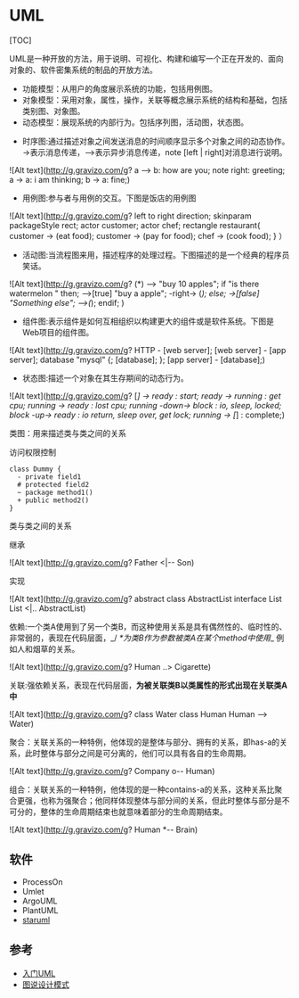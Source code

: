 # UML

[TOC]

UML是一种开放的方法，用于说明、可视化、构建和编写一个正在开发的、面向对象的、软件密集系统的制品的开放方法。

- 功能模型：从用户的角度展示系统的功能，包括用例图。
- 对象模型：采用对象，属性，操作，关联等概念展示系统的结构和基础，包括类别图、对象图。
- 动态模型：展现系统的内部行为。包括序列图，活动图，状态图。

* 时序图:通过描述对象之间发送消息的时间顺序显示多个对象之间的动态协作。 ->表示消息传递，-->表示异步消息传递，note [left | right]对消息进行说明。

![Alt text](http://g.gravizo.com/g?
  a --> b: how are you;
  note right: greeting;
  a -> a: i am thinking;
  b -> a: fine;)

* 用例图:参与者与用例的交互。下图是饭店的用例图

![Alt text](http://g.gravizo.com/g?
  left to right direction;
  skinparam packageStyle rect;
  actor customer;
  actor chef;
  rectangle restaurant{
  customer -> (eat food); customer -> (pay for food); chef -> (cook food); } ）

* 活动图:当流程图来用，描述程序的处理过程。下图描述的是一个经典的程序员笑话。

![Alt text](http://g.gravizo.com/g?
  (*) --> "buy 10 apples"; if "is there watermelon " then; -->[true] "buy a apple"; -right-> (_); else; ->[false] "Something else"; -->(_); endif; )

* 组件图:表示组件是如何互相组织以构建更大的组件或是软件系统。下图是Web项目的组件图。

![Alt text](http://g.gravizo.com/g?
  HTTP - [web server];
  [web server] - [app server];
  database "mysql" {;
  [database];
  };
  [app server] - [database];)

* 状态图:描述一个对象在其生存期间的动态行为。

![Alt text](http://g.gravizo.com/g?
  [*] -> ready : start;
  ready -> running : get cpu;
  running -> ready : lost cpu;
  running -down-> block : io, sleep, locked;
  block -up-> ready : io return, sleep over, get lock;
  running -> [*] : complete;)

类图：用来描述类与类之间的关系

访问权限控制

```
class Dummy {
  - private field1
  # protected field2
  ~ package method1()
  + public method2()
}
```

类与类之间的关系

继承

![Alt text](http://g.gravizo.com/g?
    Father <|-- Son)

实现

![Alt text](http://g.gravizo.com/g?
    abstract class AbstractList
    interface List
    List <|.. AbstractList)

依赖:一个类A使用到了另一个类B，而这种使用关系是具有偶然性的、临时性的、非常弱的，表现在代码层面，_/ _*为类B作为参数被类A在某个method中使用__ 例如人和烟草的关系。

![Alt text](http://g.gravizo.com/g?
    Human ..> Cigarette)

关联:强依赖关系，表现在代码层面，**为被关联类B以类属性的形式出现在关联类A中**

![Alt text](http://g.gravizo.com/g?
    class Water
    class Human
    Human --> Water)

聚合：关联关系的一种特例，他体现的是整体与部分、拥有的关系，即has-a的关系，此时整体与部分之间是可分离的，他们可以具有各自的生命周期。

![Alt text](http://g.gravizo.com/g?
    Company o-- Human)

组合：关联关系的一种特例，他体现的是一种contains-a的关系，这种关系比聚合更强，也称为强聚合；他同样体现整体与部分间的关系，但此时整体与部分是不可分的，整体的生命周期结束也就意味着部分的生命周期结束。

![Alt text](http://g.gravizo.com/g?
    Human *-- Brain)


## 软件

- ProcessOn
- Umlet
- ArgoUML
- PlantUML
- [staruml](https://sourceforge.net/projects/staruml/)

## 参考

- [入门UML](http://www.jianshu.com/p/1256e2643923)
- [图说设计模式](http://design-patterns.readthedocs.io/zh_CN/latest/index.html)
